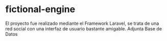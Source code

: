 # fictional-engine
El proyecto fue realizado mediante el Framework Laravel, 
se trata de una red social con una interfaz de usuario bastante amigable.
Adjunta Base de Datos
